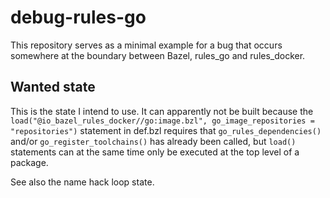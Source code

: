 # debug-rules-go

This repository serves as a minimal example for a bug that occurs somewhere at the boundary between Bazel, rules_go and rules_docker.

## Wanted state

This is the state I intend to use. It can apparently not be built because the `load("@io_bazel_rules_docker//go:image.bzl", go_image_repositories = "repositories")` statement in def.bzl requires that `go_rules_dependencies()` and/or `go_register_toolchains()` has already been called, but `load()` statements can at the same time only be executed at the top level of a package.

See also the name hack loop state.

